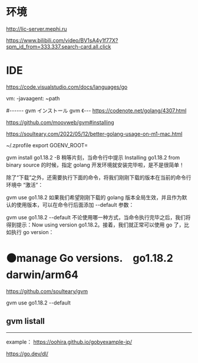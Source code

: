 # 环境

http://lic-server.mephi.ru

https://www.bilibili.com/video/BV1sA4y1f77X?spm_id_from=333.337.search-card.all.click

# IDE
https://code.visualstudio.com/docs/languages/go

vm:
-javaagent: ~path

#------ gvm インストール
gvm 《---
https://codenote.net/golang/4307.html

https://github.com/moovweb/gvm#installing

https://soulteary.com/2022/05/12/better-golang-usage-on-m1-mac.html

~/.zprofile
export GOENV_ROOT=

gvm install go1.18.2 -B
稍等片刻，当命令行中提示 Installing go1.18.2 from binary source 的时候，指定 golang 开发环境就安装完毕啦，是不是很简单！

除了“下载”之外，还需要执行下面的命令，将我们刚刚下载的版本在当前的命令行环境中 “激活”：

gvm use go1.18.2
如果我们希望刚刚下载的 golang 版本全局生效，并且作为默认的使用版本，可以在命令行后面添加 --default 参数：

gvm use go1.18.2 --default
不论使用哪一种方式，当命令执行完毕之后，我们将得到提示：Now using version go1.18.2。接着，我们就正常可以使用 go 了，比如执行 go version：

# 🟠manage Go versions.　go1.18.2 darwin/arm64

https://github.com/soulteary/gvm

gvm use go1.18.2 --default
## gvm listall
-----------------------------------------------------------------------

example：
https://oohira.github.io/gobyexample-jp/

https://go.dev/dl/
